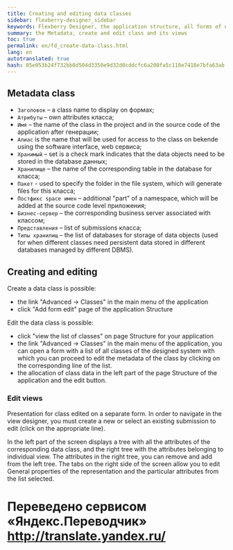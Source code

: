 ```yaml
--- 
title: Creating and editing data classes 
sidebar: flexberry-designer_sidebar 
keywords: Flexberry Designer, the application structure, all forms of data classes 
summary: the Metadata, create and edit class and its views 
toc: true 
permalink: en/fd_create-data-class.html 
lang: en 
autotranslated: true 
hash: 05e053b24f732bb0d504d3350e9d32d0cddcfc6a200fa5c118e7418e7bfa63ab 
--- 
```


## Metadata class 

* `Заголовок` – a class name to display on формах; 
* `Атрибуты` – own attributes класса; 
* `Имя` – the name of the class in the project and in the source code of the application after генерации; 
* `Алиас` is the name that will be used for access to the class on bekende using the software interface, web сервиса; 
* `Хранимый` – set is a check mark indicates that the data objects need to be stored in the database данных; 
* `Хранилище` – the name of the corresponding table in the database for класса; 
* `Пакет` - used to specify the folder in the file system, which will generate files for this класса; 
* `Постфикс space имен` – additional "part" of a namespace, which will be added at the source code level приложения; 
* `Бизнес-сервер` – the corresponding business server associated with классом; 
* `Представления` – list of submissions класса; 
* `Типы хранилищ` – the list of databases for storage of data objects (used for when different classes need persistent data stored in different databases managed by different DBMS). 

## Creating and editing 

Create a data class is possible: 

* the link "Advanced -> Classes" in the main menu of the application 
* click "Add form edit" page of the application Structure 

Edit the data class is possible: 

* click "view the list of classes" on page Structure for your application 
* the link "Advanced -> Classes" in the main menu of the application, you can open a form with a list of all classes of the designed system with which you can proceed to edit the metadata of the class by clicking on the corresponding line of the list. 
* the allocation of class data in the left part of the page Structure of the application and the edit button. 

### Edit views 

Presentation for class edited on a separate form. In order to navigate in the view designer, you must create a new or select an existing submission to edit (click on the appropriate line). 

In the left part of the screen displays a tree with all the attributes of the corresponding data class, and the right tree with the attributes belonging to individual view. The attributes in the right tree, you can remove and add from the left tree. The tabs on the right side of the screen allow you to edit General properties of the representation and the particular attributes from the list selected. 



 # Переведено сервисом «Яндекс.Переводчик» http://translate.yandex.ru/